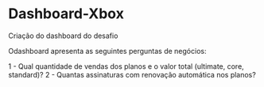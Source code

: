 # Dashboard-Xbox
Criação do dashboard do desafio

Odashboard apresenta as seguintes perguntas de negócios:

1 - Qual quantidade de vendas dos planos e o valor total (ultimate, core, standard)?
2 - Quantas assinaturas com renovação automática nos planos?
